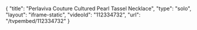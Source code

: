 {
    "title": "Perlaviva Couture Cultured Pearl Tassel Necklace",
    "type": "solo",
    "layout": "iframe-static",
    "videoId": "112334732",
    "url": "\/tvpembed\/112334732"
}